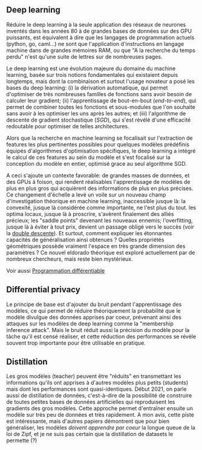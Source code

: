 ## Deep learning

Réduire le deep learning à la seule application des réseaux de neurones
inventés dans les années 80 à de grandes bases de données sur des GPU puissants,
est équivalent à dire que les langages de programmation actuels (python, go, caml...)
ne sont que l'application d'instructions en langage machine dans de grandes
mémoires RAM, ou que "A la recherche du temps perdu" n'est qu'une suite de lettres sur
de nombreuses pages.

Le deep learning est une évolution majeure du domaine du machine learning, basée sur trois
notions fondamentales qui existaient depuis longtemps, mais dont la combinaison et surtout
l'usage novateur a posé les bases du deep learning: (i) la dérivation automatique, qui permet
d'optimiser de très nombreuses familles de fonctions sans avoir besoin de calculer leur gradient;
(ii) l'apprentissage de bout-en-bout (*end-to-end*), qui permet de combiner toutes les fonctions et sous-modules
que l'on souhaite sans avoir à les optimiser les uns après les autres;
et (iii) l'algorithme de descente de gradient stochastique (*SGD*), qui s'est révélé d'une efficacité
redoutable pour optimiser de telles architectures.

Alors que la recherche en machine learning se focalisait sur l'extraction de features les plus
pertinentes possibles pour quelques modèles prédéfinis équipés d'algorithmes d'optimisation spécifiques,
le deep learning a intégré le calcul de ces features au sein du modèle et s'est focalisé sur
la conception du modèle en entier, optimisé grace au seul algorithme SGD.

A ceci s'ajoute un contexte favorable: de grandes masses de données, et des GPUs à foison, qui rendent
réalisables l'apprentissage de modèles de plus en plus gros qui acquièrent des informations de plus en plus précises.
Ce changement d'échelle a levé un voile sur un nouveau champ d'investigation théorique en machine learning,
inaccessible jusque là: la convexité, jusque là considérée comme importante, ne l'est plus du tout.
les optima locaux, jusque là à proscrire, s'avèrent finalement des alliés précieux; les "saddle points" devenant
les nouveaux ennemis; l'overfitting, jusque là à éviter à tout prix, devient un passage obligé vers le
succès (voir la [double descente](../d/#double-descente)).
Et surtout, comment expliquer les étonnantes capacités de généralisation ainsi obtenues ?
Quelles propriétés géométriques possède vraiment l'espace en très grande dimension des paramètres ?
Ce nouvel eldorado théorique est exploré actuellement par de nombreux chercheurs,
mais reste bien mystérieux.

Voir aussi [Programmation différentiable](../p/#programmation-differentiable)

## Differential privacy

Le principe de base est d'ajouter du bruit pendant l'apprentissage des modèles, ce qui
permet de réduire théoriquement la probabilité que le modèle divulgue des données
apprises par coeur, prévenant ainsi des attaques sur les modèles de deep learning comme
la "membership inference attack".
Mais le bruit réduit aussi la précision du modèle pour la tâche qu'il est censé réaliser,
et cette réduction des performances se révèle souvent trop importante pour être utilisable
en pratique.

## Distillation

Les gros modèles (teacher) peuvent être "réduits" en transmettant les informations qu'ils ont apprises
à d'autres modèles plus petits (students) mais dont les performances sont quasi-identiques.
Début 2021, on parle aussi de distillation de données, c'est-à-dire de la possibilité de
construire de toutes petites bases de données artificielles qui reproduisent les gradients des
gros modèles. Cette approche permet d'entraîner ensuite un modèle sur très peu de données et
très rapidement. A mon avis, cette piste est intéressante, mais d'autres papiers démontrent que
pour bien généraliser, les modèles *doivent apprendre par coeur* la longue queue de la loi de Zipf,
et je ne suis pas certain que la distillation de datasets le permette (?)

